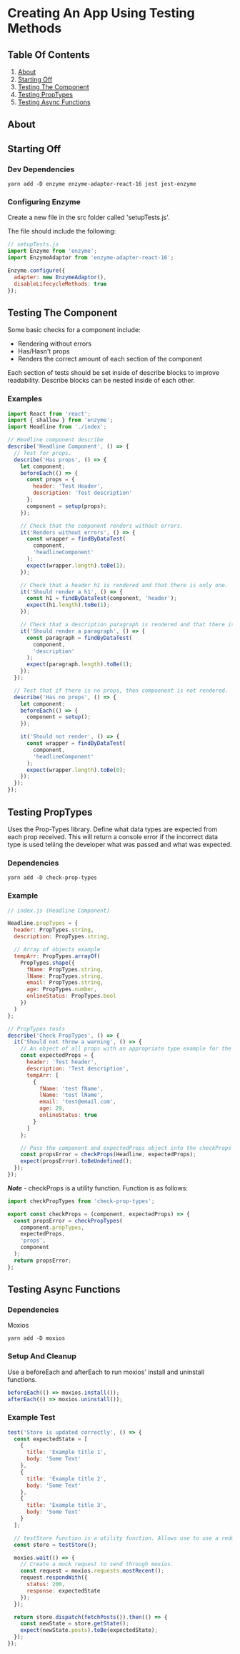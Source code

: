 # Creating An App Using Testing Methods

## Table Of Contents

1. [About](#About)
2. [Starting Off](#Starting-Off)
3. [Testing The Component](#Testing-The-Component)
4. [Testing PropTypes](#Testing-PropTypes)
5. [Testing Async Functions](#Testing-Async-Functions)

## About

## Starting Off

### Dev Dependencies

```console
yarn add -D enzyme enzyme-adaptor-react-16 jest jest-enzyme
```

### Configuring Enzyme

Create a new file in the src folder called 'setupTests.js'.

The file should include the following:

```js
// setupTests.js
import Enzyme from 'enzyme';
import EnzymeAdaptor from 'enzyme-adapter-react-16';

Enzyme.configure({
  adapter: new EnzymeAdaptor(),
  disableLifecycleMethods: true
});
```

## Testing The Component

Some basic checks for a component include:

- Rendering without errors
- Has/Hasn't props
- Renders the correct amount of each section of the component

Each section of tests should be set inside of describe blocks to improve readability. Describe blocks can be nested inside of each other.

### Examples

```js
import React from 'react';
import { shallow } from 'enzyme';
import Headline from './index';

// Headline component describe
describe('Headline Component', () => {
  // Test for props.
  describe('Has props', () => {
    let component;
    beforeEach(() => {
      const props = {
        header: 'Test Header',
        description: 'Test description'
      };
      component = setup(props);
    });

    // Check that the component renders without errors.
    it('Renders without errors', () => {
      const wrapper = findByDataTest(
        component,
        'headlineComponent'
      );
      expect(wrapper.length).toBe(1);
    });

    // Check that a header h1 is rendered and that there is only one.
    it('Should render a h1', () => {
      const h1 = findByDataTest(component, 'header');
      expect(h1.length).toBe(1);
    });

    // Check that a description paragraph is rendered and that there is only one.
    it('Should render a paragraph', () => {
      const paragraph = findByDataTest(
        component,
        'description'
      );
      expect(paragraph.length).toBe(1);
    });
  });

  // Test that if there is no props, then compoenent is not rendered.
  describe('Has no props', () => {
    let component;
    beforeEach(() => {
      component = setup();
    });

    it('Should not render', () => {
      const wrapper = findByDataTest(
        component,
        'headlineComponent'
      );
      expect(wrapper.length).toBe(0);
    });
  });
});
```

## Testing PropTypes

Uses the Prop-Types library.
Define what data types are expected from each prop received.
This will return a console error if the incorrect data type is used teliing the developer what was passed and what was expected.

### Dependencies

```console
yarn add -D check-prop-types
```

### Example

```js
// index.js (Headline Component)

Headline.propTypes = {
  header: PropTypes.string,
  description: PropTypes.string,

  // Array of objects example
  tempArr: PropTypes.arrayOf(
    PropTypes.shape({
      fName: PropTypes.string,
      lName: PropTypes.string,
      email: PropTypes.string,
      age: PropTypes.number,
      onlineStatus: PropTypes.bool
    })
  )
};
```

```js
// PropTypes tests
describe('Check PropTypes', () => {
  it('Should not throw a warning', () => {
    // An object of all props with an appropriate type example for the component.
    const expectedProps = {
      header: 'Test header',
      description: 'Test description',
      tempArr: [
        {
          fName: 'test fName',
          lName: 'test lName',
          email: 'test@email.com',
          age: 29,
          onlineStatus: true
        }
      ]
    };

    // Pass the component and expectedProps object into the checkProps function for testing.
    const propsError = checkProps(Headline, expectedProps);
    expect(propsError).toBeUndefined();
  });
});
```

**_Note_** - checkProps is a utility function.
Function is as follows:

```js
import checkPropTypes from 'check-prop-types';

export const checkProps = (component, expectedProps) => {
  const propsError = checkPropTypes(
    component.propTypes,
    expectedProps,
    'props',
    component
  );
  return propsError;
};
```

## Testing Async Functions

### Dependencies

Moxios

```console
yarn add -D moxios
```

### Setup And Cleanup

Use a beforeEach and afterEach to run moxios' install and uninstall functions.

```js
beforeEach(() => moxios.install());
afterEach(() => moxios.uninstall());
```

### Example Test

```js
test('Store is updated correctly', () => {
  const expectedState = [
    {
      title: 'Example title 1',
      body: 'Some Text'
    },
    {
      title: 'Example title 2',
      body: 'Some Text'
    },
    {
      title: 'Example title 3',
      body: 'Some Text'
    }
  ];

  // testStore function is a utility function. Allows use to use a redux store with the same middleware as the actual app.
  const store = testStore();

  moxios.wait(() => {
    // Create a mock request to send through moxios.
    const request = moxios.requests.mostRecent();
    request.respondWith({
      status: 200,
      response: expectedState
    });
  });

  return store.dispatch(fetchPosts()).then(() => {
    const newState = store.getState();
    expect(newState.posts).toBe(expectedState);
  });
});
```
